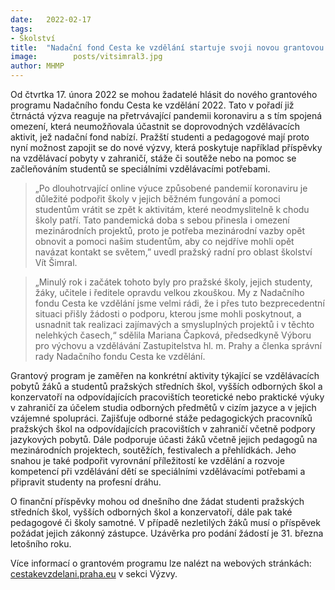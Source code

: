 ```yaml
---
date:   2022-02-17
tags:  
- Školství
title:  "Nadační fond Cesta ke vzdělání startuje svoji novou grantovou výzvu"
image: 	      posts/vitsimral3.jpg
author: MHMP
---
```

 
Od čtvrtka 17. února 2022 se mohou žadatelé hlásit do nového grantového programu Nadačního fondu Cesta ke vzdělání 2022. Tato v pořadí již čtrnáctá výzva reaguje na přetrvávající pandemii koronaviru a s tím spojená omezení, která neumožňovala účastnit se doprovodných vzdělávacích aktivit, jež nadační fond nabízí. Pražští studenti a pedagogové mají proto nyní možnost zapojit se do nové výzvy, která poskytuje například příspěvky na vzdělávací pobyty v zahraničí, stáže či soutěže nebo na pomoc se začleňováním studentů se speciálními vzdělávacími potřebami. 

> „Po dlouhotrvající online výuce způsobené pandemií koronaviru je důležité podpořit školy v jejich běžném fungování a pomoci studentům vrátit se zpět k aktivitám, které neodmyslitelně k chodu školy patří. Tato pandemická doba s sebou přinesla i omezení mezinárodních projektů, proto je potřeba mezinárodní vazby opět obnovit a pomoci našim studentům, aby co nejdříve mohli opět navázat kontakt se světem,” uvedl pražský radní pro oblast školství Vít Šimral.

> „Minulý rok i začátek tohoto byly pro pražské školy, jejich studenty, žáky, učitele i ředitele opravdu velkou zkouškou. My z Nadačního fondu Cesta ke vzdělání jsme velmi rádi, že i přes tuto bezprecedentní situaci přišly žádosti o podporu, kterou jsme mohli poskytnout, a usnadnit tak realizaci zajímavých a smysluplných projektů i v těchto nelehkých časech,“ sdělila Mariana Čapková, předsedkyně Výboru pro výchovu a vzdělávání Zastupitelstva hl. m. Prahy a členka správní rady Nadačního fondu Cesta ke vzdělání.

Grantový program je zaměřen na konkrétní aktivity týkající se vzdělávacích pobytů žáků a studentů pražských středních škol, vyšších odborných škol a konzervatoří na odpovídajících pracovištích teoretické nebo praktické výuky v zahraničí za účelem studia odborných předmětů v cizím jazyce a v jejich vzájemné spolupráci. Zajišťuje odborné stáže pedagogických pracovníků pražských škol na odpovídajících pracovištích v zahraničí včetně podpory jazykových pobytů. Dále podporuje účasti žáků včetně jejich pedagogů na mezinárodních projektech, soutěžích, festivalech a přehlídkách. Jeho snahou je také podpořit vyrovnání příležitostí ke vzdělání a rozvoje kompetencí při vzdělávání dětí se speciálními vzdělávacími potřebami a připravit studenty na profesní dráhu. 

O finanční příspěvky mohou od dnešního dne žádat studenti pražských středních škol, vyšších odborných škol a konzervatoří, dále pak také pedagogové či školy samotné. V případě nezletilých žáků musí o příspěvek požádat jejich zákonný zástupce. Uzávěrka pro podání žádostí je 31. března letošního roku. 

Více informací o grantovém programu lze nalézt na webových stránkách: [cestakevzdelani.praha.eu](https://cestakevzdelani.praha.eu) v sekci Výzvy.
